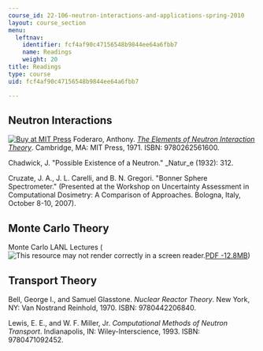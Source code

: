 ```yaml
---
course_id: 22-106-neutron-interactions-and-applications-spring-2010
layout: course_section
menu:
  leftnav:
    identifier: fcf4af90c47156548b9844ee64a6fbb7
    name: Readings
    weight: 20
title: Readings
type: course
uid: fcf4af90c47156548b9844ee64a6fbb7

---
```


Neutron Interactions
--------------------

[![Buy at MIT Press](/images/mp_logo.gif)](https://mitpress.mit.edu/9780262561600) Foderaro, Anthony. [_The Elements of Neutron Interaction Theory_](https://mitpress.mit.edu/9780262561600). Cambridge, MA: MIT Press, 1971. ISBN: 9780262561600.

Chadwick, J. "Possible Existence of a Neutron." _Natur_e (1932): 312.

Cruzate, J. A., J. L. Carelli, and B. N. Gregori. "Bonner Sphere Spectrometer." (Presented at the Workshop on Uncertainty Assessment in Computational Dosimetry: A Comparison of Approaches. Bologna, Italy, October 8-10, 2007).

Monte Carlo Theory
------------------

Monte Carlo LANL Lectures (![This resource may not render correctly in a screen reader.](/images/inacessible.gif)[PDF -12.8MB](https://laws.lanl.gov/vhosts/mcnp.lanl.gov/pdf_files/la-ur-05-4983.pdf))

Transport Theory
----------------

Bell, George I., and Samuel Glasstone. _Nuclear Reactor Theory_. New York, NY: Van Nostrand Reinhold, 1970. ISBN: 9780442206840.

Lewis, E. E., and W. F. Miller, Jr. _Computational Methods of Neutron Transport_. Indianapolis, IN: Wiley-Interscience, 1993. ISBN: 9780471092452.